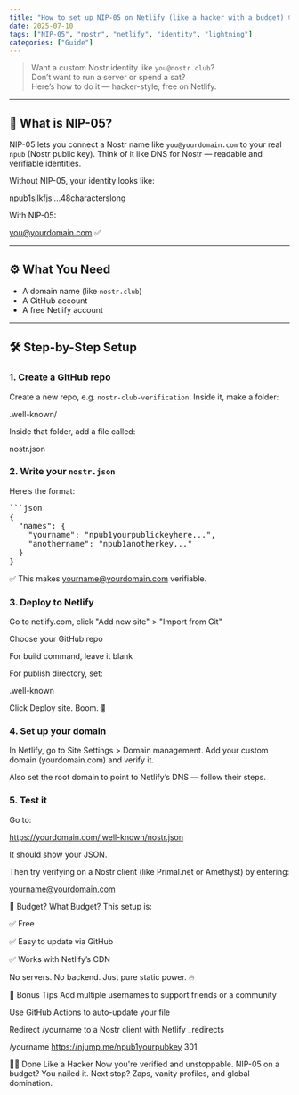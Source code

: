 ```yaml
---
title: "How to set up NIP-05 on Netlify (like a hacker with a budget) 😎"
date: 2025-07-10
tags: ["NIP-05", "nostr", "netlify", "identity", "lightning"]
categories: ["Guide"]
---
```


> Want a custom Nostr identity like `you@nostr.club`?  
> Don’t want to run a server or spend a sat?  
> Here’s how to do it — hacker-style, free on Netlify.

---

## 🧠 What is NIP-05?

NIP-05 lets you connect a Nostr name like `you@yourdomain.com` to your real `npub` (Nostr public key). Think of it like DNS for Nostr — readable and verifiable identities.

Without NIP-05, your identity looks like:

npub1sjlkfjsl...48characterslong


With NIP-05:

you@yourdomain.com ✅


---

## ⚙️ What You Need

- A domain name (like `nostr.club`)
- A GitHub account
- A free Netlify account

---

## 🛠 Step-by-Step Setup

### 1. Create a GitHub repo

Create a new repo, e.g. `nostr-club-verification`. Inside it, make a folder:

.well-known/


Inside that folder, add a file called:

nostr.json


### 2. Write your `nostr.json`

Here’s the format:
<pre>
```json
{
  "names": {
    "yourname": "npub1yourpublickeyhere...",
    "anothername": "npub1anotherkey..."
  }
}
</pre>

✅ This makes yourname@yourdomain.com verifiable.

### 3. Deploy to Netlify
Go to netlify.com, click "Add new site" > "Import from Git"

Choose your GitHub repo

For build command, leave it blank

For publish directory, set:

.well-known

Click Deploy site. Boom. 🚀

### 4. Set up your domain
In Netlify, go to Site Settings > Domain management.
Add your custom domain (yourdomain.com) and verify it.

Also set the root domain to point to Netlify’s DNS — follow their steps.

### 5. Test it
Go to:

https://yourdomain.com/.well-known/nostr.json

It should show your JSON.

Then try verifying on a Nostr client (like Primal.net or Amethyst) by entering:

yourname@yourdomain.com

💸 Budget? What Budget?
This setup is:

✅ Free

✅ Easy to update via GitHub

✅ Works with Netlify’s CDN

No servers. No backend. Just pure static power. 🔥

🧪 Bonus Tips
Add multiple usernames to support friends or a community

Use GitHub Actions to auto-update your file

Redirect /yourname to a Nostr client with Netlify _redirects

/yourname  https://njump.me/npub1yourpubkey  301

🧑‍🎤 Done Like a Hacker
Now you're verified and unstoppable.
NIP-05 on a budget? You nailed it.
Next stop? Zaps, vanity profiles, and global domination.




